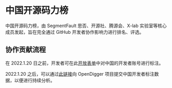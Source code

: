 # 中国开源码力榜

中国开源码力榜，由 SegmentFault 思否、开源社、腾源会、X-lab 实验室等核心成员发起，旨在完全通过 GitHub 开发者协作影响力进行排名、评选。

## 协作贡献流程

在 2022.1.20 日之前，开发者可在此[开放表单](https://docs.qq.com/sheet/DQWpIT1NLZlllVlha?tab=BB08J2)中对中国的开发者账号进行标注。

2022.1.20 之后，可以通过[此链接](https://github.com/X-lab2017/open-digger/issues/new?template=submit_chinese_developer_data.md)向 OpenDigger 项目提交中国开发者标注数据，以便进行持续分析。
